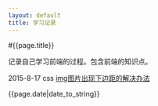 ```yaml
---
layout: default
title: 学习记录
---
```


#{{page.title}}

记录自己学习前端的过程。包含前端的知识点。

2015-8-17 css [img图片出现下边距的解决办法](img-bottom-margin.html)

{{page.date|date_to_string}}